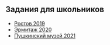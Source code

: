 ## Задания для школьников

* [Ростов 2019](/rostov2019.md) 
* [Эрмитаж 2020](/hermitage2020.md)
* [Пушкинский музей 2021](/pushkinmuseum2021.md)
